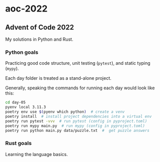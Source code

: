 # aoc-2022
## Advent of Code 2022

My solutions in Python and Rust.

### Python goals
Practicing good code structure, unit testing (`pytest`), and static typing (`mypy`).

Each day folder is treated as a stand-alone project.

Generally, speaking the commands for running each day would look like this:
```bash
cd day-05
pyenv local 3.11.3
poetry env use $(pyenv which python)  # create a venv
poetry install  # install project dependencies into a virtual env
poetry run pytest -vvv  # run pytest (config in pyproject.toml)
poetry run mypy main.py  # run mypy (config in pyproject.toml)
poetry run python main.py data/puzzle.txt  #  get puzzle answers
```

### Rust goals
Learning the language basics.
